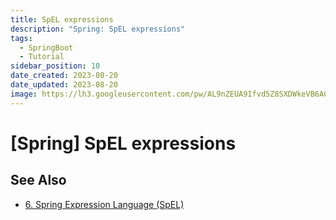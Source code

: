 ```yaml
---
title: SpEL expressions
description: "Spring: SpEL expressions"
tags:
  - SpringBoot
  - Tutorial
sidebar_position: 10
date_created: 2023-08-20
date_updated: 2023-08-20
image: https://lh3.googleusercontent.com/pw/AL9nZEUA9Ifvd5Z8SXDWkeVB6AC4MPGwnXaL6kBXNPoXwOQQ2jOcZ1Jw_0p8TKK8C3ZX0e67_FOY15eDrm7aaXSQJcKtoUzC80SAQEHsaBy6qS2AqNNs5VUFNXBKm439y_1wkvmDl-PnL8ReojnIumNlEvOXBg=w800-no?authuser=0
---
```


[Spring] SpEL expressions
=========================


See Also
--------

- [6. Spring Expression Language (SpEL)](https://docs.spring.io/spring-framework/docs/3.0.x/reference/expressions.html)

